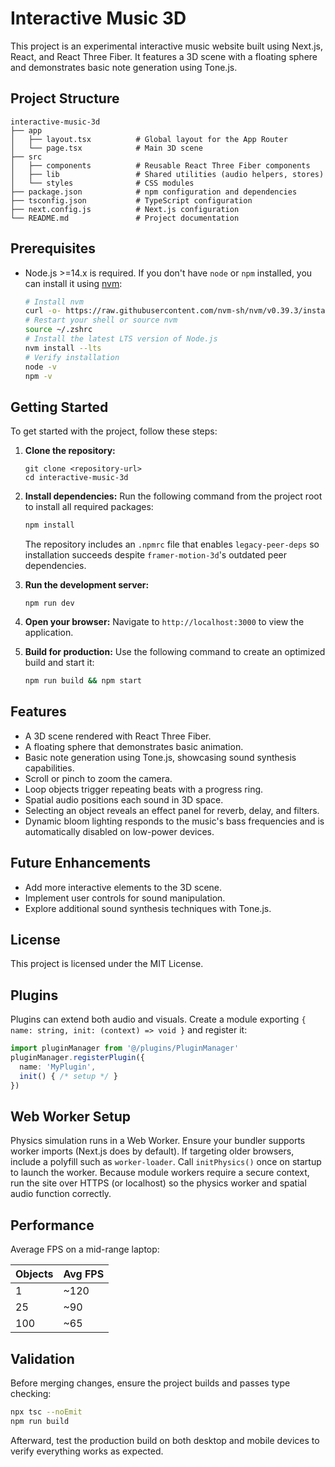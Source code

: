 # Interactive Music 3D

This project is an experimental interactive music website built using Next.js, React, and React Three Fiber. It features a 3D scene with a floating sphere and demonstrates basic note generation using Tone.js.

## Project Structure

```
interactive-music-3d
├── app
│   ├── layout.tsx          # Global layout for the App Router
│   └── page.tsx            # Main 3D scene
├── src
│   ├── components          # Reusable React Three Fiber components
│   ├── lib                 # Shared utilities (audio helpers, stores)
│   └── styles              # CSS modules
├── package.json            # npm configuration and dependencies
├── tsconfig.json           # TypeScript configuration
├── next.config.js          # Next.js configuration
└── README.md               # Project documentation
```

## Prerequisites

- Node.js >=14.x is required. If you don't have `node` or `npm` installed, you can install it using [nvm](https://github.com/nvm-sh/nvm):

  ```zsh
  # Install nvm
  curl -o- https://raw.githubusercontent.com/nvm-sh/nvm/v0.39.3/install.sh | zsh
  # Restart your shell or source nvm
  source ~/.zshrc
  # Install the latest LTS version of Node.js
  nvm install --lts
  # Verify installation
  node -v
  npm -v
  ```

## Getting Started

To get started with the project, follow these steps:

1. **Clone the repository:**
   ```
   git clone <repository-url>
   cd interactive-music-3d
   ```

2. **Install dependencies:**
   Run the following command from the project root to install all required packages:
   ```bash
   npm install
   ```
   The repository includes an `.npmrc` file that enables `legacy-peer-deps` so
   installation succeeds despite `framer-motion-3d`'s outdated peer dependencies.

3. **Run the development server:**
   ```
   npm run dev
   ```

4. **Open your browser:**
   Navigate to `http://localhost:3000` to view the application.

5. **Build for production:**
   Use the following command to create an optimized build and start it:
   ```bash
   npm run build && npm start
   ```

## Features

- A 3D scene rendered with React Three Fiber.
- A floating sphere that demonstrates basic animation.
- Basic note generation using Tone.js, showcasing sound synthesis capabilities.
- Scroll or pinch to zoom the camera.
- Loop objects trigger repeating beats with a progress ring.
- Spatial audio positions each sound in 3D space.
- Selecting an object reveals an effect panel for reverb, delay, and filters.
- Dynamic bloom lighting responds to the music's bass frequencies and is
  automatically disabled on low-power devices.

## Future Enhancements

- Add more interactive elements to the 3D scene.
- Implement user controls for sound manipulation.
- Explore additional sound synthesis techniques with Tone.js.

## License

This project is licensed under the MIT License.


## Plugins

Plugins can extend both audio and visuals. Create a module exporting
`{ name: string, init: (context) => void }` and register it:

```ts
import pluginManager from '@/plugins/PluginManager'
pluginManager.registerPlugin({
  name: 'MyPlugin',
  init() { /* setup */ }
})
```

## Web Worker Setup

Physics simulation runs in a Web Worker. Ensure your bundler supports
worker imports (Next.js does by default). If targeting older browsers,
include a polyfill such as `worker-loader`.
Call `initPhysics()` once on startup to launch the worker. Because module
workers require a secure context, run the site over HTTPS (or localhost)
so the physics worker and spatial audio function correctly.

## Performance

Average FPS on a mid-range laptop:

| Objects | Avg FPS |
|---------|--------|
| 1       | ~120   |
| 25      | ~90    |
| 100     | ~65    |

## Validation

Before merging changes, ensure the project builds and passes type checking:

```bash
npx tsc --noEmit
npm run build
```

Afterward, test the production build on both desktop and mobile devices to verify everything works as expected.


